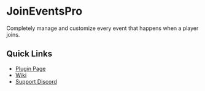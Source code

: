 # JoinEventsPro
Completely manage and customize every event that happens when a player joins.

## Quick Links
* [Plugin Page](https://www.spigotmc.org/resources/22105/)
* [Wiki](https://github.com/cervinakuy/JoinEventsPro/wiki)
* [Support Discord](https://discord.gg/Hfej6UR8Bk)